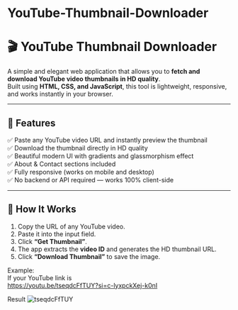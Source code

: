 # YouTube-Thumbnail-Downloader
# 🎬 YouTube Thumbnail Downloader

A simple and elegant web application that allows you to **fetch and download YouTube video thumbnails in HD quality**.  
Built using **HTML, CSS, and JavaScript**, this tool is lightweight, responsive, and works instantly in your browser.

---

## 🚀 Features

✅ Paste any YouTube video URL and instantly preview the thumbnail  
✅ Download the thumbnail directly in HD quality  
✅ Beautiful modern UI with gradients and glassmorphism effect  
✅ About & Contact sections included  
✅ Fully responsive (works on mobile and desktop)  
✅ No backend or API required — works 100% client-side  

---

## 🧠 How It Works

1. Copy the URL of any YouTube video.  
2. Paste it into the input field.  
3. Click **“Get Thumbnail”**.  
4. The app extracts the **video ID** and generates the HD thumbnail URL.  
5. Click **“Download Thumbnail”** to save the image.

Example:  
If your YouTube link is  
https://youtu.be/tseqdcFfTUY?si=c-lyxpckXej-k0nI

Result
![tseqdcFfTUY](https://github.com/user-attachments/assets/b5266071-fac8-419b-9bc3-4e7fc34ca2b9)
